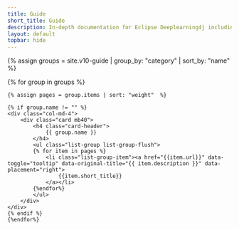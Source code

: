 ```yaml
---
title: Guide
short_title: Guide
description: In-depth documentation for Eclipse Deeplearning4j including import, distributed training, early stopping, and GPU setup.
layout: default
topbar: hide
---
```


{% assign groups = site.v10-guide | group_by: "category" | sort_by: "name" %}

<div class="row">
	{% for group in groups %}

	{% assign pages = group.items | sort: "weight"  %}

	{% if group.name != "" %}
	<div class="col-md-4">
	    <div class="card mb40">
	        <h4 class="card-header">
	            {{ group.name }}
	        </h4>
	        <ul class="list-group list-group-flush">
	        {% for item in pages %}
		        <li class="list-group-item"><a href="{{item.url}}" data-toggle="tooltip" data-original-title="{{ item.description }}" data-placement="right">
		        	{{item.short_title}}
		        </a></li>
		    {%endfor%}
	        </ul>
	    </div>
	</div>
	{% endif %}
	{%endfor%}
</div>